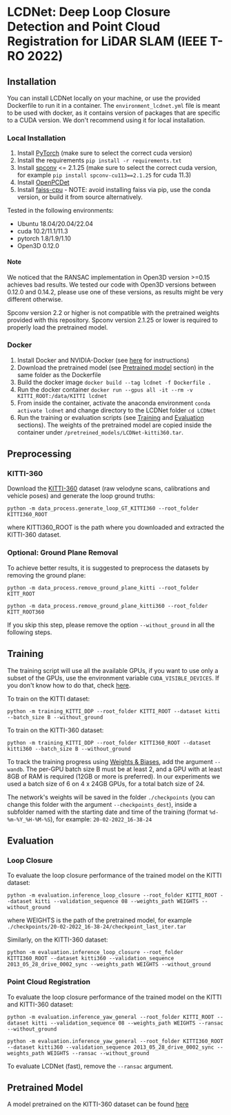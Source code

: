 # LCDNet: Deep Loop Closure Detection and Point Cloud Registration for LiDAR SLAM  (IEEE T-RO 2022)

## Installation

You can install LCDNet locally on your machine, or use the provided Dockerfile to run it in a container. The `environment_lcdnet.yml` file is meant to be used with docker, as it contains version of packages that are specific to a CUDA version. We don't recommend using it for local installation.

### Local Installation

1. Install [PyTorch](https://pytorch.org/) (make sure to select the correct cuda version)
2. Install the requirements
```pip install -r requirements.txt```
3. Install [spconv](https://github.com/traveller59/spconv) <= 2.1.25 (make sure to select the correct cuda version, for example ```pip install spconv-cu113==2.1.25``` for cuda 11.3)
4. Install [OpenPCDet](https://github.com/open-mmlab/OpenPCDet)
5. Install [faiss-cpu](https://github.com/facebookresearch/faiss/blob/main/INSTALL.md) - NOTE: avoid installing faiss via pip, use the conda version, or build it from source alternatively.

Tested in the following environments:
* Ubuntu 18.04/20.04/22.04
* cuda 10.2/11.1/11.3
* pytorch 1.8/1.9/1.10
* Open3D 0.12.0

#### Note
We noticed that the RANSAC implementation in Open3D version >=0.15 achieves bad results. We tested our code with Open3D versions between 0.12.0 and 0.14.2, please use one of these versions, as results might be very different otherwise.

Spconv version 2.2 or higher is not compatible with the pretrained weights provided with this repository. Spconv version 2.1.25 or lower is required to properly load the pretrained model.

### Docker

1. Install Docker and NVIDIA-Docker (see [here](https://docs.nvidia.com/datacenter/cloud-native/container-toolkit/install-guide.html#docker) for instructions)
2. Download the pretrained model (see [Pretrained model](#pretrained-model) section) in the same folder as the Dockerfile
3. Build the docker image ```docker build --tag lcdnet -f Dockerfile .```
4. Run the docker container ```docker run --gpus all -it --rm -v KITTI_ROOT:/data/KITTI lcdnet```
5. From inside the container, activate the anaconda environment ```conda activate lcdnet``` and change directory to the LCDNet folder ```cd LCDNet```
7. Run the training or evaluation scripts (see [Training](#training) and [Evaluation](#evaluation) sections). The weights of the pretrained model are copied inside the container under ```/pretreined_models/LCDNet-kitti360.tar```.

## Preprocessing

### KITTI-360

Download the [KITTI-360](http://www.cvlibs.net/datasets/kitti-360/download.php) dataset (raw velodyne scans, calibrations and vehicle poses) and generate the loop ground truths:

```python -m data_process.generate_loop_GT_KITTI360 --root_folder KITTI360_ROOT```

where KITTI360_ROOT is the path where you downloaded and extracted the KITTI-360 dataset.

### Optional: Ground Plane Removal

To achieve better results, it is suggested to preprocess the datasets by removing the ground plane:

```python -m data_process.remove_ground_plane_kitti --root_folder KITT_ROOT```

```python -m data_process.remove_ground_plane_kitti360 --root_folder KITT_ROOT360```

If you skip this step, please remove the option ```--without_ground``` in all the following steps.

## Training

The training script will use all the available GPUs, if you want to use only a subset of the GPUs, use the environment variable ```CUDA_VISIBLE_DEVICES```. If you don't know how to do that, check [here](https://docs.nvidia.com/cuda/cuda-c-programming-guide/index.html#env-vars).

To train on the KITTI dataset:

```python -m training_KITTI_DDP --root_folder KITTI_ROOT --dataset kitti --batch_size B --without_ground```

To train on the KITTI-360 dataset:

```python -m training_KITTI_DDP --root_folder KITTI360_ROOT --dataset kitti360 --batch_size B --without_ground```

To track the training progress using [Weights & Biases](https://wandb.ai/), add the argument ```--wandb```.
The per-GPU batch size B must be at least 2, and a GPU with at least 8GB of RAM is required (12GB or more is preferred). In our experiments we used a batch size of 6 on 4 x 24GB GPUs, for a total batch size of 24.

The network's weights will be saved in the folder ```./checkpoints``` (you can change this folder with the argument ```--checkpoints_dest```), inside a subfolder named with the starting date and time of the training (format ```%d-%m-%Y_%H-%M-%S```), for example: ```20-02-2022_16-38-24```

## Evaluation

### Loop Closure

To evaluate the loop closure performance of the trained model on the KITTI dataset:

```python -m evaluation.inference_loop_closure --root_folder KITTI_ROOT --dataset kitti --validation_sequence 08 --weights_path WEIGHTS --without_ground```

where WEIGHTS is the path of the pretrained model, for example ```./checkpoints/20-02-2022_16-38-24/checkpoint_last_iter.tar```

Similarly, on the KITTI-360 dataset:

```python -m evaluation.inference_loop_closure --root_folder KITTI360_ROOT --dataset kitti360 --validation_sequence 2013_05_28_drive_0002_sync --weights_path WEIGHTS --without_ground```

### Point Cloud Registration

To evaluate the loop closure performance of the trained model on the KITTI and KITTI-360 dataset:

```python -m evaluation.inference_yaw_general --root_folder KITTI_ROOT --dataset kitti --validation_sequence 08 --weights_path WEIGHTS --ransac --without_ground```

```python -m evaluation.inference_yaw_general --root_folder KITTI360_ROOT --dataset kitti360 --validation_sequence 2013_05_28_drive_0002_sync --weights_path WEIGHTS --ransac --without_ground```

To evaluate LCDNet (fast), remove the ```--ransac``` argument.

## Pretrained Model

A model pretrained on the KITTI-360 dataset can be found [here](https://drive.google.com/file/d/176dQn6QhFoolu3bcGvyGuBxaCQY42kNn/view?usp=sharing)


